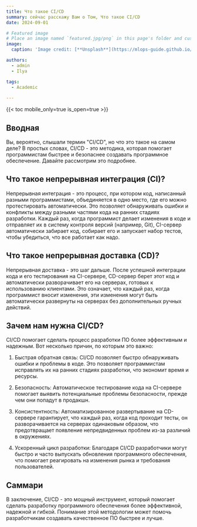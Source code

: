 ```yaml
---
title: Что такое CI/CD 
summary: cейчас расскажу Вам о Том, Что такое CI/CD 
date: 2024-09-01

# Featured image
# Place an image named `featured.jpg/png` in this page's folder and customize its options here.
image:
  caption: 'Image credit: [**Unsplash**](https://mlops-guide.github.io/MLOps/CICDML/ci-cd.png)'

authors:
  - admin
  - Ilya

tags:
  - Academic
  
---
```



{{< toc mobile_only=true is_open=true >}}


## Вводная

Вы, вероятно, слышали термин "CI/CD", но что это такое на самом деле? В простых словах, CI/CD - это методика, которая помогает программистам быстрее и безопаснее создавать программное обеспечение. Давайте рассмотрим это подробнее.

## Что такое непрерывная интеграция (CI)?

Непрерывная интеграция - это процесс, при котором код, написанный разными программистами, объединяется в одно место, где его можно протестировать автоматически. Это позволяет обнаруживать ошибки и конфликты между разными частями кода на ранних стадиях разработки. Каждый раз, когда программист делает изменения в коде и отправляет их в систему контроля версий (например, Git), CI-сервер автоматически забирает код, собирает его и запускает набор тестов, чтобы убедиться, что все работает как надо.

## Что такое непрерывная доставка (CD)?

Непрерывная доставка - это шаг дальше. После успешной интеграции кода и его тестирования на CI-сервере, CD-сервер берет этот код и автоматически разворачивает его на серверах, готовых к использованию клиентами. Это означает, что каждый раз, когда программист вносит изменения, эти изменения могут быть автоматически развернуты на серверах без дополнительных ручных действий.

## Зачем нам нужна CI/CD?

CI/CD помогает сделать процесс разработки ПО более эффективным и надежным. Вот несколько причин, по которым это важно:

1. Быстрая обратная связь: CI/CD позволяет быстро обнаруживать ошибки и проблемы в коде. Это позволяет программистам исправлять их на ранних стадиях разработки, что экономит время и ресурсы.

2. Безопасность: Автоматическое тестирование кода на CI-сервере помогает выявить потенциальные проблемы безопасности, прежде чем они попадут в продакшн.

3. Консистентность: Автоматизированное развертывание на CD-сервере гарантирует, что каждый раз, когда код проходит тесты, он разворачивается на серверах одинаковым образом, что предотвращает появление непредвиденных проблем из-за различий в окружениях.

4. Ускоренный цикл разработки: Благодаря CI/CD разработчики могут быстро и часто выпускать обновления программного обеспечения, что помогает реагировать на изменения рынка и требования пользователей.

## Саммари

В заключение, CI/CD - это мощный инструмент, который помогает сделать разработку программного обеспечения более эффективной, надежной и гибкой. Понимание этой методологии может помочь разработчикам создавать качественное ПО быстрее и лучше.
